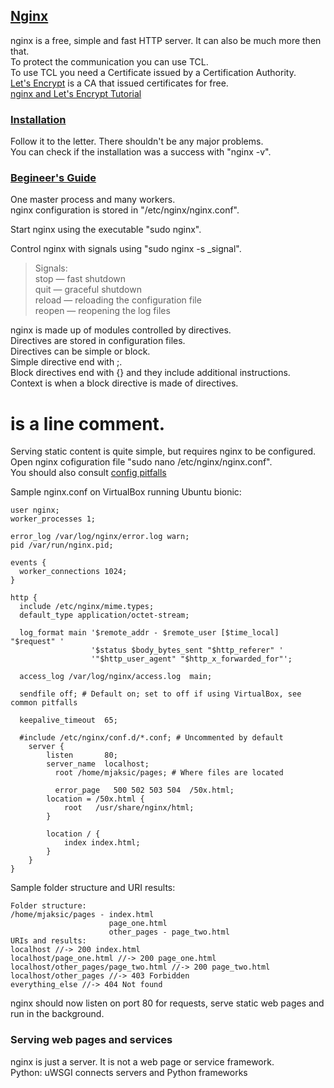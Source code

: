 ## [Nginx](https://www.nginx.com/resources/wiki/)

nginx is a free, simple and fast HTTP server. It can also be much more then that.  
To protect the communication you can use TCL.  
To use TCL you need a Certificate issued by a Certification Authority.  
[Let's Encrypt](https://letsencrypt.org/) is a CA that issued certificates for free.  
[nginx and Let's Encrypt Tutorial](https://www.digitalocean.com/community/tutorials/how-to-secure-nginx-with-let-s-encrypt-on-ubuntu-16-04)  

### [Installation](https://www.nginx.com/resources/wiki/start/topics/tutorials/install/)

Follow it to the letter. There shouldn't be any major problems.  
You can check if the installation was a success with "nginx -v".  

### [Begineer's Guide](http://nginx.org/en/docs/#introduction)

One master process and many workers.  
nginx configuration is stored in "/etc/nginx/nginx.conf".  

Start nginx using the executable "sudo nginx".  

Control nginx with signals using "sudo nginx -s _signal".  
> Signals:  
> stop — fast shutdown  
> quit — graceful shutdown  
> reload — reloading the configuration file  
> reopen — reopening the log files  

nginx is made up of modules controlled by directives.  
Directives are stored in configuration files.  
Directives can be simple or block.  
Simple directive end with ;.  
Block directives end with {} and they include additional instructions.  
Context is when a block directive is made of directives.  
# is a line comment.  

Serving static content is quite simple, but requires nginx to be configured.  
Open nginx cofiguration file "sudo nano /etc/nginx/nginx.conf".  
You should also consult [config pitfalls](https://www.nginx.com/resources/wiki/start/topics/tutorials/config_pitfalls/)  

Sample nginx.conf on VirtualBox running Ubuntu bionic:
```
user nginx;
worker_processes 1;

error_log /var/log/nginx/error.log warn;
pid /var/run/nginx.pid;

events {
  worker_connections 1024;
}

http {
  include /etc/nginx/mime.types;
  default_type application/octet-stream;
  
  log_format main '$remote_addr - $remote_user [$time_local] "$request" '
                  '$status $body_bytes_sent "$http_referer" '
                  '"$http_user_agent" "$http_x_forwarded_for"';
                  
  access_log /var/log/nginx/access.log  main;
  
  sendfile off; # Default on; set to off if using VirtualBox, see common pitfalls
  
  keepalive_timeout  65;
  
  #include /etc/nginx/conf.d/*.conf; # Uncommented by default
    server {
        listen       80;
        server_name  localhost;
	      root /home/mjaksic/pages; # Where files are located
	
	      error_page   500 502 503 504  /50x.html;
        location = /50x.html {
            root   /usr/share/nginx/html;
        }
	
        location / {
            index index.html;
        }
    }
}
```

Sample folder structure and URI results:  
```
Folder structure:
/home/mjaksic/pages - index.html
                      page_one.html
                      other_pages - page_two.html
URIs and results:
localhost //-> 200 index.html
localhost/page_one.html //-> 200 page_one.html
localhost/other_pages/page_two.html //-> 200 page_two.html
localhost/other_pages //-> 403 Forbidden
everything_else //-> 404 Not found
```

nginx should now listen on port 80 for requests, serve static web pages and run in the background.  

### Serving web pages and services

nginx is just a server. It is not a web page or service framework.  
Python: uWSGI connects servers and Python frameworks  
